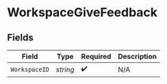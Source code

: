 # WorkspaceGiveFeedback


## Fields

| Field              | Type               | Required           | Description        |
| ------------------ | ------------------ | ------------------ | ------------------ |
| `WorkspaceID`      | *string*           | :heavy_check_mark: | N/A                |
